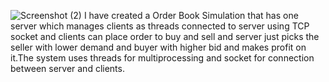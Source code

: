 ![Screenshot (2)](https://github.com/user-attachments/assets/61f10ef9-e7cd-418c-acf4-02560b16b712)
I have created a Order Book Simulation that has one server which manages clients as threads connected to server using TCP socket and clients can place order to buy and sell and server just picks the seller with lower
demand and buyer with higher bid and makes profit on it.The system uses threads for multiprocessing and socket for connection between server and clients.
